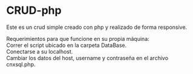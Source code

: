 # CRUD-php
Este es un crud simple creado con php y realizado de forma responsive. 

Requerimientos para que funcione en su propia máquina:
<br>Correr el script ubicado en la carpeta DataBase.
<br>Conectarse a su localhost.
<br>Cambiar los datos del host, username y contraseña en el archivo cnxsql.php.
